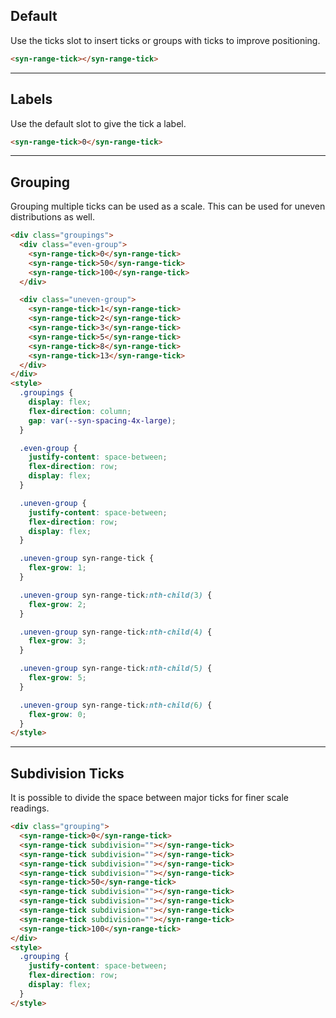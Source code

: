 
## Default

Use the ticks slot to insert ticks or groups with ticks to improve positioning.

```html
<syn-range-tick></syn-range-tick>

```

---

## Labels

Use the default slot to give the tick a label.

```html
<syn-range-tick>0</syn-range-tick>

```

---

## Grouping

Grouping multiple ticks can be used as a scale. This can be used for uneven distributions as well.

```html
<div class="groupings">
  <div class="even-group">
    <syn-range-tick>0</syn-range-tick>
    <syn-range-tick>50</syn-range-tick>
    <syn-range-tick>100</syn-range-tick>
  </div>

  <div class="uneven-group">
    <syn-range-tick>1</syn-range-tick>
    <syn-range-tick>2</syn-range-tick>
    <syn-range-tick>3</syn-range-tick>
    <syn-range-tick>5</syn-range-tick>
    <syn-range-tick>8</syn-range-tick>
    <syn-range-tick>13</syn-range-tick>
  </div>
</div>
<style>
  .groupings {
    display: flex;
    flex-direction: column;
    gap: var(--syn-spacing-4x-large);
  }

  .even-group {
    justify-content: space-between;
    flex-direction: row;
    display: flex;
  }

  .uneven-group {
    justify-content: space-between;
    flex-direction: row;
    display: flex;
  }

  .uneven-group syn-range-tick {
    flex-grow: 1;
  }

  .uneven-group syn-range-tick:nth-child(3) {
    flex-grow: 2;
  }

  .uneven-group syn-range-tick:nth-child(4) {
    flex-grow: 3;
  }

  .uneven-group syn-range-tick:nth-child(5) {
    flex-grow: 5;
  }

  .uneven-group syn-range-tick:nth-child(6) {
    flex-grow: 0;
  }
</style>

```

---

## Subdivision Ticks

It is possible to divide the space between major ticks for finer scale readings.

```html
<div class="grouping">
  <syn-range-tick>0</syn-range-tick>
  <syn-range-tick subdivision=""></syn-range-tick>
  <syn-range-tick subdivision=""></syn-range-tick>
  <syn-range-tick subdivision=""></syn-range-tick>
  <syn-range-tick subdivision=""></syn-range-tick>
  <syn-range-tick>50</syn-range-tick>
  <syn-range-tick subdivision=""></syn-range-tick>
  <syn-range-tick subdivision=""></syn-range-tick>
  <syn-range-tick subdivision=""></syn-range-tick>
  <syn-range-tick subdivision=""></syn-range-tick>
  <syn-range-tick>100</syn-range-tick>
</div>
<style>
  .grouping {
    justify-content: space-between;
    flex-direction: row;
    display: flex;
  }
</style>

```

